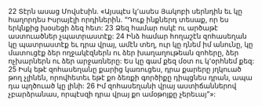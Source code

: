 22 Տէրն ասաց Մովսէսին. «Այսպէս կ՚ասես Յակոբի սերնդին եւ կը հաղորդես Իսրայէլի որդիներին. “Դուք ինքներդ տեսաք, որ ես երկնքից խօսեցի ձեզ հետ: 23 Ձեզ համար ոսկէ ու արծաթէ աստուածներ չպատրաստէք: 24 Ինձ համար հողաշէն զոհասեղան կը պատրաստէք եւ դրա վրայ, ամէն տեղ, ուր կը դնեմ իմ անունը, կը մատուցէք ձեր ողջակէզներն ու ձեր խաղաղութեան զոհերը, ձեր ոչխարներն ու ձեր արջառները: Ես կը գամ քեզ մօտ ու կ՚օրհնեմ քեզ: 25 Իսկ եթէ զոհասեղանը քարից կառուցես, դրա քարերը յղկուած թող չլինեն, որովհետեւ եթէ քո ձեռքի գործիքը դիպցնես դրան, ապա դա պղծուած կը լինի: 26 Իմ զոհասեղանի վրայ աստիճաններով չբարձրանաս, որպէսզի դրա վրայ քո ամօթոյքը չերեւայ”»:
